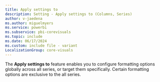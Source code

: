 ```yaml
---
title: Apply settings to
description: Setting - Apply settings to (Columns, Series)
author: v-jaedena
ms.author: miguelmyers
ms.service: powerbi
ms.subservice: pbi-corevisuals
ms.topic: include
ms.date: 06/17/2024
ms.custom: include file - variant
LocalizationGroup: core-visuals
---
```

The **Apply settings to** feature enables you to configure formatting options globally across all series, or target them specifically. Certain formatting options are exclusive to the all series.
